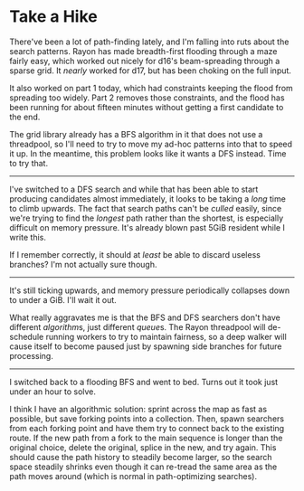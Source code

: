 # Take a Hike

There've been a lot of path-finding lately, and I'm falling into ruts about the
search patterns. Rayon has made breadth-first flooding through a maze fairly
easy, which worked out nicely for d16's beam-spreading through a sparse grid. It
*nearly* worked for d17, but has been choking on the full input.

It also worked on part 1 today, which had constraints keeping the flood from
spreading too widely. Part 2 removes those constraints, and the flood has been
running for about fifteen minutes without getting a first candidate to the end.

The grid library already has a BFS algorithm in it that does not use a
threadpool, so I'll need to try to move my ad-hoc patterns into that to speed it
up. In the meantime, this problem looks like it wants a DFS instead. Time to try
that.

----

I've switched to a DFS search and while that has been able to start producing
candidates almost immediately, it looks to be taking a *long* time to climb
upwards. The fact that search paths can't be *culled* easily, since we're trying
to find the *longest* path rather than the shortest, is especially difficult on
memory pressure. It's already blown past 5GiB resident while I write this.

If I remember correctly, it should at *least* be able to discard useless
branches? I'm not actually sure though.

----

It's still ticking upwards, and memory pressure periodically collapses down to
under a GiB. I'll wait it out.

What really aggravates me is that the BFS and DFS searchers don't have different
*algorithm*s, just different *queue*s. The Rayon threadpool will de-schedule
running workers to try to maintain fairness, so a deep walker will cause itself
to become paused just by spawning side branches for future processing.

----

I switched back to a flooding BFS and went to bed. Turns out it took just under
an hour to solve.

I think I have an algorithmic solution: sprint across the map as fast as
possible, but save forking points into a collection. Then, spawn searchers from
each forking point and have them try to connect back to the existing route. If
the new path from a fork to the main sequence is longer than the original
choice, delete the original, splice in the new, and try again. This should
cause the path history to steadily become larger, so the search space steadily
shrinks even though it can re-tread the same area as the path moves around
(which is normal in path-optimizing searches).
